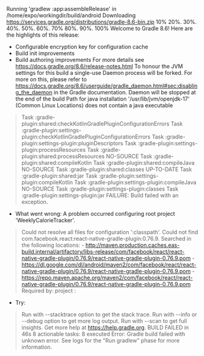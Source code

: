 Running 'gradlew :app:assembleRelease' in /home/expo/workingdir/build/android
Downloading https://services.gradle.org/distributions/gradle-8.6-bin.zip
10%
20%.
30%.
40%.
50%.
60%.
70%
80%.
90%.
100%
Welcome to Gradle 8.6!
Here are the highlights of this release:
 - Configurable encryption key for configuration cache
- Build init improvements
 - Build authoring improvements
For more details see https://docs.gradle.org/8.6/release-notes.html
To honour the JVM settings for this build a single-use Daemon process will be forked. For more on this, please refer to https://docs.gradle.org/8.6/userguide/gradle_daemon.html#sec:disabling_the_daemon in the Gradle documentation.
Daemon will be stopped at the end of the build
Path for java installation '/usr/lib/jvm/openjdk-17' (Common Linux Locations) does not contain a java executable
> Task :gradle-plugin:shared:checkKotlinGradlePluginConfigurationErrors
> Task :gradle-plugin:settings-plugin:checkKotlinGradlePluginConfigurationErrors
> Task :gradle-plugin:settings-plugin:pluginDescriptors
> Task :gradle-plugin:settings-plugin:processResources
> Task :gradle-plugin:shared:processResources NO-SOURCE
> Task :gradle-plugin:shared:compileKotlin
> Task :gradle-plugin:shared:compileJava NO-SOURCE
> Task :gradle-plugin:shared:classes UP-TO-DATE
> Task :gradle-plugin:shared:jar
> Task :gradle-plugin:settings-plugin:compileKotlin
> Task :gradle-plugin:settings-plugin:compileJava NO-SOURCE
> Task :gradle-plugin:settings-plugin:classes
> Task :gradle-plugin:settings-plugin:jar
FAILURE: Build failed with an exception.
* What went wrong:
A problem occurred configuring root project 'WeeklyCalorieTracker'.
> Could not resolve all files for configuration ':classpath'.
   > Could not find com.facebook.react:react-native-gradle-plugin:0.76.9.
     Searched in the following locations:
       - http://maven.production.caches.eas-build.internal/artifactory/libs-release/com/facebook/react/react-native-gradle-plugin/0.76.9/react-native-gradle-plugin-0.76.9.pom
       - https://dl.google.com/dl/android/maven2/com/facebook/react/react-native-gradle-plugin/0.76.9/react-native-gradle-plugin-0.76.9.pom
       - https://repo.maven.apache.org/maven2/com/facebook/react/react-native-gradle-plugin/0.76.9/react-native-gradle-plugin-0.76.9.pom
     Required by:
         project :
* Try:
> Run with --stacktrace option to get the stack trace.
> Run with --info or --debug option to get more log output.
> Run with --scan to get full insights.
> Get more help at https://help.gradle.org.
BUILD FAILED in 46s
8 actionable tasks: 8 executed
Error: Gradle build failed with unknown error. See logs for the "Run gradlew" phase for more information.